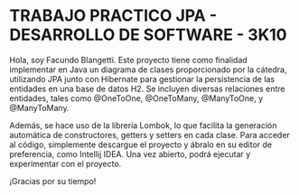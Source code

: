 # TRABAJO PRACTICO JPA - DESARROLLO DE SOFTWARE - 3K10

Hola, soy Facundo Blangetti. Este proyecto tiene como finalidad implementar en Java un diagrama de clases proporcionado por la cátedra, utilizando JPA junto con Hibernate para gestionar la persistencia de las entidades en una base de datos H2. Se incluyen diversas relaciones entre entidades, tales como @OneToOne, @OneToMany, @ManyToOne, y @ManyToMany.

Además, se hace uso de la librería Lombok, lo que facilita la generación automática de constructores, getters y setters en cada clase. Para acceder al código, simplemente descargue el proyecto y ábralo en su editor de preferencia, como Intellij IDEA. Una vez abierto, podrá ejecutar y experimentar con el proyecto.

¡Gracias por su tiempo!

